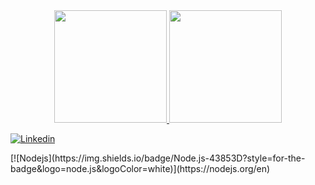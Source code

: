 <div align="center">
  <a href="https://github.com/fbaiex">
  <img height="180em" src="https://github-readme-stats.vercel.app/api?username=fbaiex&show_icons=true&theme=dark&include_all_commits=true&count_private=true"/>
  <img height="180em" src="https://github-readme-stats.vercel.app/api/top-langs/?username=fbaiex&layout=compact&langs_count=7&theme=dark"/>
</div>

  [![Linkedin](https://img.shields.io/badge/LinkedIn-0077B5?style=for-the-badge&logo=linkedin&logoColor=white)](https://www.linkedin.com/in/fabioaiexalves/)
<div align="left">
  [![Nodejs](https://img.shields.io/badge/Node.js-43853D?style=for-the-badge&logo=node.js&logoColor=white)](https://nodejs.org/en)
</div>
